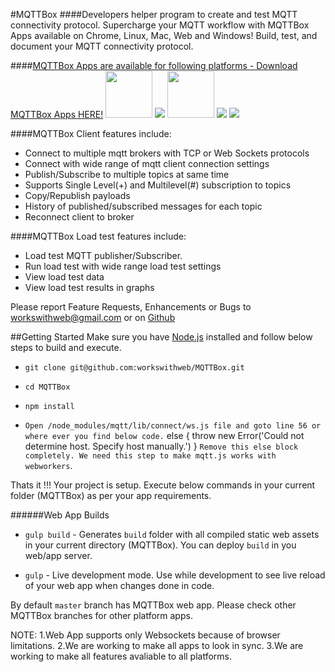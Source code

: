 #MQTTBox
####Developers helper program to create and test MQTT connectivity protocol.
Supercharge your MQTT workflow with MQTTBox Apps available on Chrome, Linux, Mac, Web and Windows! Build, test, and document your MQTT connectivity protocol.

####[MQTTBox Apps are available for following platforms - Download MQTTBox Apps HERE!](http://workswithweb.com/html/mqttbox/downloads.html)
<img height="75" width="75" src="http://workswithweb.com/images/platforms/chrome.png"/>
<img src="http://workswithweb.com/images/platforms/linux.png"/>
<img height="75" width="75" src="http://workswithweb.com/images/platforms/mac.png"/>
<img src="http://workswithweb.com/images/platforms/html.png"/>
<img src="http://workswithweb.com/images/platforms/windows.png"/>

####MQTTBox Client features include:
- Connect to multiple mqtt brokers with TCP or Web Sockets protocols
- Connect with wide range of mqtt client connection settings
- Publish/Subscribe to multiple topics at same time
- Supports Single Level(+) and Multilevel(#) subscription to topics
- Copy/Republish payloads
- History of published/subscribed messages for each topic
- Reconnect client to broker

####MQTTBox Load test features include:
- Load test MQTT publisher/Subscriber.
- Run load test with wide range load test settings
- View load test data 
- View load test results in graphs

Please report Feature Requests, Enhancements or Bugs to workswithweb@gmail.com or on [Github](https://github.com/issues)

##Getting Started
Make sure you have [Node.js](https://nodejs.org/en/) installed and follow below steps to build and execute.

- `git clone git@github.com:workswithweb/MQTTBox.git`

- `cd MQTTBox`

- `npm install`

- `Open /node_modules/mqtt/lib/connect/ws.js file and goto line 56 or where ever you find below code.`
    else {
        throw new Error('Could not determine host. Specify host manually.')
    }
 `Remove this else block completely. We need this step to make mqtt.js works with webworkers`.

Thats it !!! Your project is setup. Execute below commands in your current folder (MQTTBox) as per your app requirements.

######Web App Builds
- `gulp build` - Generates `build` folder with all compiled static web assets in your current directory (MQTTBox). You can deploy `build` in you web/app server.

- `gulp` - Live development mode. Use while development to see live reload of your web app when changes done in code.

By default `master` branch has MQTTBox web app. Please check other MQTTBox branches for other platform apps.
 
NOTE: 
1.Web App supports only Websockets because of browser limitations.
2.We are working to make all apps to look in sync.
3.We are working to make all features avaliable to all platforms.